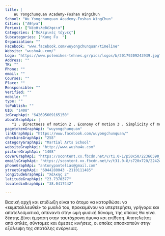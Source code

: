 ```yaml
---
title: |
    Wu Yongchunquan Academy-Foshan WingChun
School: "Wu Yongchunquan Academy-Foshan WingChun"
Cities: ["Αθήνα"]
Perioxi: ["ΝέαΦιλαδέλφεια"]
Categories: ["Πολεμικές τέχνες"]
Subcategories: ["Kung Fu  "]
Organization: ""
Facebook: "www.facebook.com/wuyongchunquan/timeline"
Website: "wushu4u.com/"
Logo: "https://www.polemikes-tehnes.gr/pics/logos/b/20179209243939.jpg"
Address: ""
TK: ""
Phone: ""
email: ""
Courses: ""
Place: ""
Rensponsible: ""
Verified: ""
mobile: ""
type: ""
toPublish: ""
UID: "1408"
idGraphApi: "642695609165150"
aboutGraphApi: | 
   "1 . Directness of motion 2 . Economy of motion 3 . Simplicity of motion 4 . Practicality of motion 5 . Softness of motion"
pagetokenGraphApi: "wuyongchunquan"
linkGraphApi: "https://www.facebook.com/wuyongchunquan/"
checkinsGraphApi: "258"
categoryGraphApi: "Martial Arts School"
websiteGraphApi: "http://www.wushu4u.com"
pictureGraphApi: "1408"
coverGraphApi: "https://scontent.xx.fbcdn.net/v/t1.0-1/p50x50/22366590_1143855962382443_312027964722463870_n.jpg?oh=b292a8a96577c9696d837f650e680873&amp;oe=5B4340D3"
emailsGraphApi: "https://scontent.xx.fbcdn.net/v/t31.0-8/s720x720/22424384_1143845509050155_1450365735804009578_o.png?oh=8743095fb76eafc7c7354af85f42f1d7&amp;oe=5B4267E6"
phoneGraphApi: "antonypantelias@gmail.com"
streetGraphApi: "6944280043 -2110111485"
longitudeGraphApi: "Χάλκης 2"
latitudeGraphApi: "23.7370377"
locatedinGraphApi: "38.0417442"

---
```


Βασική αρχή και επιδίωξη είναι το άτομο να κατορθώσει να «εκμεταλλευθεί» το μυαλό του, προκειμένου να υπερτερήσει, γρήγορα και αποτελεσματικά, απέναντι στην ωμή φυσική δύναμη, της οποίας θα γίνει δέκτης.Δίνει έμφαση στην ταυτόχρονη άμυνα και επίθεση. Αποτελείται από απλές, σύντομες και άμεσες κινήσεις, οι οποίες αποσκοπούν στην εξάλειψη της σπατάλης ενέργειας. 

